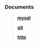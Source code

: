 ###  <i class="icon-file"></i> Documents

> [**mysql**](https://github.com/hwshang/doc.s/blob/master/mysql/readme.md)

> [**git**](https://github.com/hwshang/doc.s/blob/master/git/readme.md)

> [**http**](https://github.com/hwshang/doc.s/blob/master/http/readme.md)
